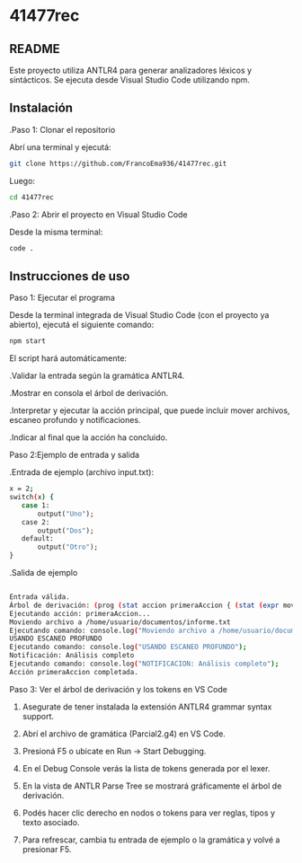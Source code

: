 # 41477rec
## README

Este proyecto utiliza ANTLR4 para generar analizadores léxicos y sintácticos. Se ejecuta desde Visual Studio Code utilizando npm.

## Instalación

.Paso 1: Clonar el repositorio

Abrí una terminal y ejecutá:

```sh
git clone https://github.com/FrancoEma936/41477rec.git
```

Luego:

```sh
cd 41477rec
```


.Paso 2: Abrir el proyecto en Visual Studio Code

Desde la misma terminal:

```sh
code .
```


## Instrucciones de uso

Paso 1: Ejecutar el programa

Desde la terminal integrada de Visual Studio Code (con el proyecto ya abierto), ejecutá el siguiente comando:

```sh
npm start
```


El script hará automáticamente:

.Validar la entrada según la gramática ANTLR4.

.Mostrar en consola el árbol de derivación.

.Interpretar y ejecutar la acción principal, que puede incluir mover archivos, escaneo profundo y notificaciones.

.Indicar al final que la acción ha concluido.


Paso 2:Ejemplo de entrada y salida

.Entrada de ejemplo (archivo input.txt):

 ```sh
x = 2;
switch(x) {
    case 1:
        output("Uno");
    case 2:
        output("Dos");
    default:
        output("Otro");
}
```

.Salida de ejemplo

 ```sh

Entrada válida.
Árbol de derivación: (prog (stat accion primeraAccion { (stat (expr moverArchivo a /home/usuario/documentos/informe.txt)) (stat (expr usarEscaneoProfundo)) (stat (expr notificar "Análisis completo")) }))
Ejecutando acción: primeraAccion...
Moviendo archivo a /home/usuario/documentos/informe.txt
Ejecutando comando: console.log("Moviendo archivo a /home/usuario/documentos/informe.txt");
USANDO ESCANEO PROFUNDO
Ejecutando comando: console.log("USANDO ESCANEO PROFUNDO");
Notificación: Análisis completo
Ejecutando comando: console.log("NOTIFICACION: Análisis completo");
Acción primeraAccion completada.
```


Paso 3: Ver el árbol de derivación y los tokens en VS Code

1) Asegurate de tener instalada la extensión ANTLR4 grammar syntax support.

2) Abrí el archivo de gramática (Parcial2.g4) en VS Code.

3) Presioná F5 o ubicate en Run → Start Debugging.

4) En el Debug Console verás la lista de tokens generada por el lexer. 

5) En la vista de ANTLR Parse Tree se mostrará gráficamente el árbol de derivación.

6) Podés hacer clic derecho en nodos o tokens para ver reglas, tipos y texto asociado.

7) Para refrescar, cambia tu entrada de ejemplo o la gramática y volvé a presionar F5.
